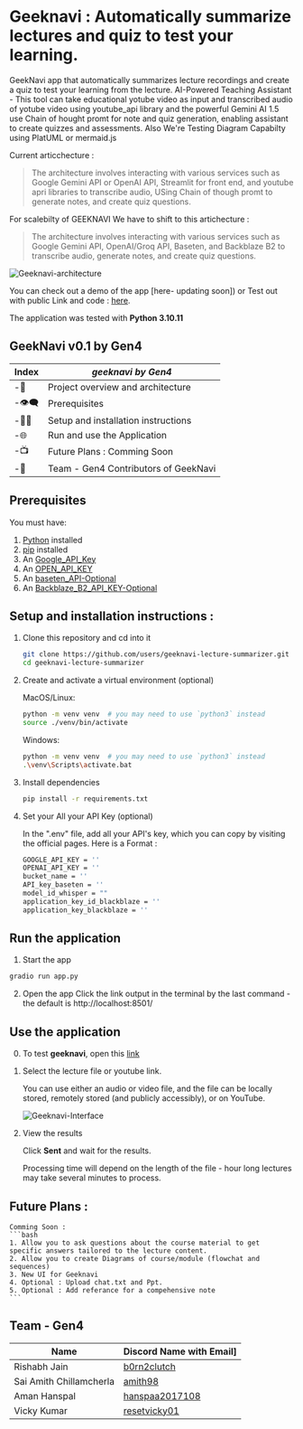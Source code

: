 # Geeknavi : Automatically summarize lectures and quiz to test your learning.

GeekNavi app that automatically summarizes lecture recordings and create a quiz to test your learning from the lecture. AI-Powered Teaching Assistant - This tool can take educational yotube video as input and transcribed audio of yotube video using youtube_api library and the powerful Gemini AI 1.5 use Chain of hought promt for note and quiz generation, enabling assistant to create quizzes and assessments. Also We're Testing Diagram Capabilty using PlatUML or mermaid.js

Current articchecture : 
> The architecture involves interacting with various services such as Google  Gemini API or OpenAI API, Streamlit for front end, and youtube apri libraries to transcribe audio, USing Chain of though promt to generate notes, and create quiz questions.

For scalebilty of GEEKNAVI We have to shift to this artichecture : 
> The architecture involves interacting with various services such as Google  Gemini API, OpenAI/Groq API, Baseten, and Backblaze B2 to transcribe audio, generate notes, and create quiz questions.

![Geeknavi-architecture](https://github.com/attrib07/Geeknavi-/assets/44226488/23d1f2e2-96a8-45c1-8f84-18be9c0ee4e1)

You can check out a demo of the app [here- updating soon]) or Test out with public Link and code : [here](https://huggingface.co/spaces/Rishabh12j/AI_Powered_Teaching_Assistant).

The application was tested with **Python 3.10.11**

## GeekNavi v0.1 by Gen4

Index | *geeknavi by Gen4*
--- | ---
-📢 | Project overview and architecture
-👁️‍🗨️ | Prerequisites
-👩‍💻 | Setup and installation instructions
-🌐 | Run and use the Application
-📺 | Future Plans : Comming Soon
-💬 | Team - Gen4 Contributors of GeekNavi

## Prerequisites
You must have:
1. [Python](https://www.python.org/) installed
2. [pip](https://pip.pypa.io/en/stable/installation/) installed
3. An [Google_API_Key](https://ai.google.dev/)
4. An [OPEN_API_KEY](https://console.groq.com/)
5. An [baseten_API-Optional](https://www.baseten.co/)
6. An [Backblaze_B2_API_KEY-Optional](https://www.backblaze.com/)

## Setup and installation instructions :

1. Clone this repository and cd into it
    ```bash
    git clone https://github.com/users/geeknavi-lecture-summarizer.git
    cd geeknavi-lecture-summarizer
    ```

2. Create and activate a virtual environment (optional)

    MacOS/Linux:
    ```bash
    python -m venv venv  # you may need to use `python3` instead
    source ./venv/bin/activate
    ```

    Windows:
    ```bash
    python -m venv venv  # you may need to use `python3` instead
    .\venv\Scripts\activate.bat
    ```

3. Install dependencies
    ```bash
    pip install -r requirements.txt
    ```
    
4. Set your All your API Key (optional)

    In the ".env" file, add all your API's key, which you can copy by visiting the official pages. Here is a Format :
    ```bash
    GOOGLE_API_KEY = ''
    OPENAI_API_KEY = ''
    bucket_name = ''
    API_key_baseten = ''
    model_id_whisper = ""
    application_key_id_blackblaze = ''
    application_key_blackblaze = ''
    ```

## Run the application

1. Start the app
```bash
gradio run app.py
```

2. Open the app
Click the link output in the terminal by the last command - the default is http://localhost:8501/

## Use the application

0. To test **geeknavi**, open this [link](https://huggingface.co/spaces/Rishabh12j/AI_Powered_Teaching_Assistant) 

1. Select the lecture file or youtube link.

    You can use either an audio or video file, and the file can be locally stored, remotely stored (and publicly accessibly), or on YouTube.

    ![Geeknavi-Interface](https://github.com/attrib07/Geeknavi-/assets/44226488/3b212637-690b-482c-9ef6-f227ebc979fa)


3. View the results

    Click **Sent** and wait for the results.

    Processing time will depend on the length of the file - hour long lectures may take several minutes to process.

## Future Plans : 

    Comming Soon : 
    ```bash
    1. Allow you to ask questions about the course material to get specific answers tailored to the lecture content. 
    2. Allow you to create Diagrams of course/module (flowchat and sequences)
    3. New UI for Geeknavi 
    4. Optional : Upload chat.txt and Ppt.
    5. Optional : Add referance for a compehensive note
    ```
    
## Team - Gen4

Name |Discord Name with Email]
-- | --
Rishabh Jain | [b0rn2clutch](rishabh12j@gmail.com)
Sai Amith Chillamcherla | [amith98](amith.ch@outlook.com)
Aman Hanspal | [hanspaa2017108](amanhanspal05@gmail.com)
Vicky Kumar | [resetvicky01](vickykumar07vikram@gmail.om)

